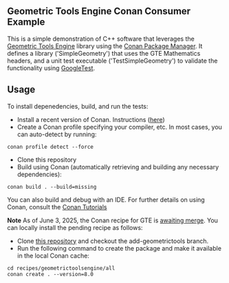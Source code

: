 ## Geometric Tools Engine Conan Consumer Example

This is a simple demonstration of C++ software that leverages the [Geometric Tools Engine](https://github.com/davideberly/GeometricTools) library using the [Conan Package Manager](https://conan.io/). 
It defines a library ('SimpleGeometry') that uses the GTE Mathematics headers, and a unit test executable ('TestSimpleGeometry') to validate the functionality using [GoogleTest](https://github.com/google/googletest).

## Usage
To install depenedencies, build, and run the tests:
* Install a recent version of Conan. Instructions ([here](https://docs.conan.io/2/installation.html))
* Create a Conan profile specifying your compiler, etc. In most cases, you can auto-detect by running:
```
conan profile detect --force
```  
* Clone this repository
* Build using Conan (automatically retrieving and building any necessary dependencies):
```
conan build . --build=missing
```
You can also build and debug with an IDE. For further details on using Conan, consult the [Conan Tutorials](https://docs.conan.io/2/tutorial.html)

**Note**
As of June 3, 2025, the Conan recipe for GTE is [awaiting merge](https://github.com/conan-io/conan-center-index/pull/27563). You can locally install the pending recipe as follows:
* Clone [this repository](https://github.com/proceduralnoisy/conan-center-index) and checkout the add-geometrictools branch.
* Run the following command to create the package and make it available in the local Conan cache:
```
cd recipes/geometrictoolsengine/all
conan create . --version=8.0
```
